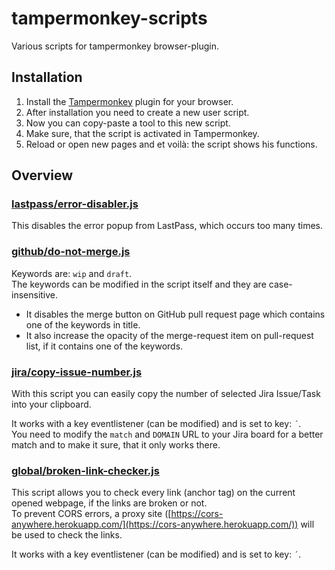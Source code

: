 # tampermonkey-scripts

Various scripts for tampermonkey browser-plugin.

## Installation

1. Install the [Tampermonkey](https://tampermonkey.net/) plugin for your browser.
2. After installation you need to create a new user script.
3. Now you can copy-paste a tool to this new script.
4. Make sure, that the script is activated in Tampermonkey.
5. Reload or open new pages and et voilà: the script shows his functions.

## Overview

### [lastpass/error-disabler.js](./lastpass/error-disabler.js)

This disables the error popup from LastPass, which occurs too many times.

### [github/do-not-merge.js](./github/do-not-merge.js)

Keywords are: `wip` and `draft`.  
The keywords can be modified in the script itself and they are case-insensitive.

- It disables the merge button on GitHub pull request page which contains one of the keywords in title.
- It also increase the opacity of the merge-request item on pull-request list, if it contains one of the keywords.

### [jira/copy-issue-number.js](./jira/copy-issue-number.js)

With this script you can easily copy the number of selected Jira Issue/Task into your clipboard.

It works with a key eventlistener (can be modified) and is set to key: `´`.  
You need to modify the `match` and `DOMAIN` URL to your Jira board for a better match and to make it sure, that it only works there.

### [global/broken-link-checker.js](./global/broken-link-checker.js)

This script allows you to check every link (anchor tag) on the current opened webpage, if the links are broken or not.  
To prevent CORS errors, a proxy site ([https://cors-anywhere.herokuapp.com/](https://cors-anywhere.herokuapp.com/)) will be used to check the links.  

It works with a key eventlistener (can be modified) and is set to key: `´`.
